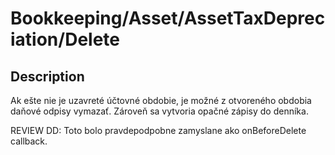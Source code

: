 # Bookkeeping/Asset/AssetTaxDepreciation/Delete

## Description

Ak ešte nie je uzavreté účtovné obdobie, je možné z otvoreného obdobia daňové odpisy vymazať. Zároveň sa vytvoria opačné zápisy do denníka.

REVIEW DD: Toto bolo pravdepodpobne zamyslane ako onBeforeDelete callback.